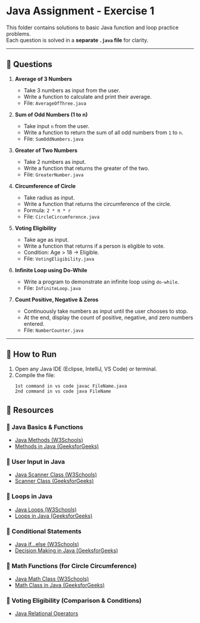 # Java Assignment - Exercise 1  

This folder contains solutions to basic Java function and loop practice problems.  
Each question is solved in a **separate `.java` file** for clarity.  

---

## 📌 Questions  

1. **Average of 3 Numbers**  
   - Take 3 numbers as input from the user.  
   - Write a function to calculate and print their average.  
   - File: `AverageOfThree.java`

2. **Sum of Odd Numbers (1 to n)**  
   - Take input `n` from the user.  
   - Write a function to return the sum of all odd numbers from `1` to `n`.  
   - File: `SumOddNumbers.java`

3. **Greater of Two Numbers**  
   - Take 2 numbers as input.  
   - Write a function that returns the greater of the two.  
   - File: `GreaterNumber.java`

4. **Circumference of Circle**  
   - Take radius as input.  
   - Write a function that returns the circumference of the circle.  
   - Formula: `2 * π * r`  
   - File: `CircleCircumference.java`

5. **Voting Eligibility**  
   - Take age as input.  
   - Write a function that returns if a person is eligible to vote.  
   - Condition: Age > 18 → Eligible.  
   - File: `VotingEligibility.java`

6. **Infinite Loop using Do-While**  
   - Write a program to demonstrate an infinite loop using `do-while`.  
   - File: `InfiniteLoop.java`

7. **Count Positive, Negative & Zeros**  
   - Continuously take numbers as input until the user chooses to stop.  
   - At the end, display the count of positive, negative, and zero numbers entered.  
   - File: `NumberCounter.java`

---

## 🚀 How to Run  

1. Open any Java IDE (Eclipse, IntelliJ, VS Code) or terminal.  
2. Compile the file:  
   ```bash
   1st command in vs code javac FileName.java
   2nd command in vs code java FileName

## 📖 Resources  

### 🔹 Java Basics & Functions  
- [Java Methods (W3Schools)](https://www.w3schools.com/java/java_methods.asp)  
- [Methods in Java (GeeksforGeeks)](https://www.geeksforgeeks.org/methods-in-java/)  

### 🔹 User Input in Java  
- [Java Scanner Class (W3Schools)](https://www.w3schools.com/java/java_user_input.asp)  
- [Scanner Class (GeeksforGeeks)](https://www.geeksforgeeks.org/scanner-class-in-java/)  

### 🔹 Loops in Java  
- [Java Loops (W3Schools)](https://www.w3schools.com/java/java_while_loop.asp)  
- [Loops in Java (GeeksforGeeks)](https://www.geeksforgeeks.org/loops-in-java/)  

### 🔹 Conditional Statements  
- [Java if...else (W3Schools)](https://www.w3schools.com/java/java_conditions.asp)  
- [Decision Making in Java (GeeksforGeeks)](https://www.geeksforgeeks.org/decision-making-javaif-else-switch-break-continue-jump/)  

### 🔹 Math Functions (for Circle Circumference)  
- [Java Math Class (W3Schools)](https://www.w3schools.com/java/java_math.asp)  
- [Math Class in Java (GeeksforGeeks)](https://www.geeksforgeeks.org/math-class-in-java/)  

### 🔹 Voting Eligibility (Comparison & Conditions)  
- [Java Relational Operators](https://www.javatpoint.com/operators-in-java)  



